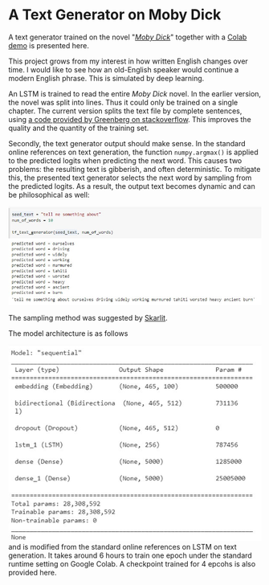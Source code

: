 # A Text Generator on Moby Dick

A text generator trained on the novel "[*Moby Dick*](https://en.wikipedia.org/wiki/Moby-Dick)" together with a [Colab demo](https://colab.research.google.com/drive/1NSvtwV65Na51dsvUvHxMoGNyo6BXkEYp?usp=sharing) is presented here.

This project grows from my interest in how written English changes over time. I would like to see how an old-English speaker would continue a modern English phrase. This is simulated by deep learning.

An LSTM is trained to read the entire *Moby Dick* novel. In the earlier version, the novel was split into lines. Thus it could only be trained on a single chapter. The current version splits the text file by complete sentences, using [a code provided by Greenberg on stackoverflow](https://stackoverflow.com/a/31505798). This improves the quality and the quantity of the training set.

Secondly, the text generator output should make sense. In the standard online references on text generation, the function <code>numpy.argmax()</code> is applied to the predicted logits when predicting the next word. This causes two problems: the resulting text is gibberish, and often deterministic. To mitigate this, the presented text generator selects the next word by sampling from the predicted logits. As a result, the output text becomes dynamic and can be philosophical as well:

![text_generator_sample.jpg](text_generator_sample.jpg)

The sampling method was suggested by [Skarlit](https://github.com/Skarlit).

The model architecture is as follows

![2022-04-27 121658.jpg](lstm_summary.jpg)
and is modified from the standard online references on LSTM on text generation. It takes around 6 hours to train one epoch under the standard runtime setting on Google Colab. A checkpoint trained for 4 epcohs is also provided here.
